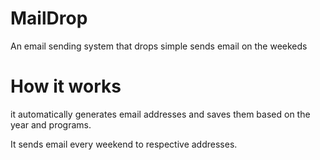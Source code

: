 # MailDrop
An email sending system that drops simple sends email on the weekeds


# How it works
it automatically generates email addresses and saves them based on the year and programs.

It sends email every weekend to respective addresses. 

